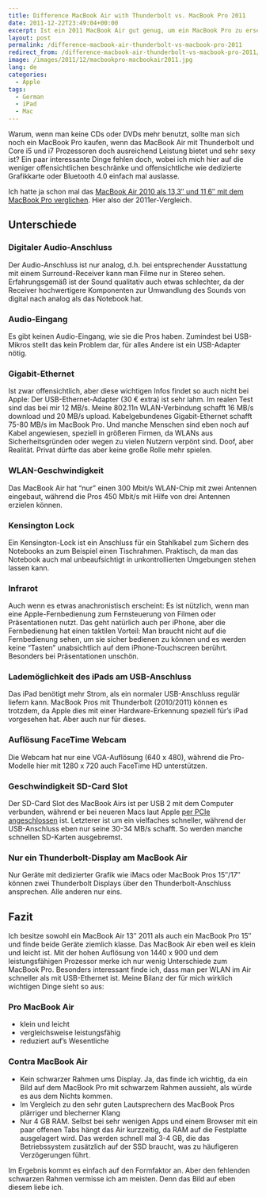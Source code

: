 ```yaml
---
title: Difference MacBook Air with Thunderbolt vs. MacBook Pro 2011
date: 2011-12-22T23:49:04+00:00
excerpt: Ist ein 2011 MacBook Air gut genug, um ein MacBook Pro zu ersetzen? Lass es uns herausfinden.
layout: post
permalink: /difference-macbook-air-thunderbolt-vs-macbook-pro-2011
redirect_from: /difference-macbook-air-thunderbolt-vs-macbook-pro-2011/
image: /images/2011/12/macbookpro-macbookair2011.jpg
lang: de
categories:
  - Apple
tags:
  - German
  - iPad
  - Mac
---
```

Warum, wenn man keine CDs oder DVDs mehr benutzt, sollte man sich noch ein MacBook Pro kaufen, wenn das MacBook Air mit Thunderbolt und Core i5 und i7 Prozessoren doch ausreichend Leistung bietet und sehr sexy ist? Ein paar interessante Dinge fehlen doch, wobei ich mich hier auf die weniger offensichtlichen beschränke und offensichtliche wie dedizierte Grafikkarte oder Bluetooth 4.0 einfach mal auslasse.

Ich hatte ja schon mal das [MacBook Air 2010 als 13,3″ und 11,6″ mit dem MacBook Pro verglichen](https://michaelnordmeyer.com/macbook-air-2010-macbook-pro-differences-omissions). Hier also der 2011er-Vergleich.

## Unterschiede

### Digitaler Audio-Anschluss

Der Audio-Anschluss ist nur analog, d.h. bei entsprechender Ausstattung mit einem Surround-Receiver kann man Filme nur in Stereo sehen. Erfahrungsgemäß ist der Sound qualitativ auch etwas schlechter, da der Receiver hochwertigere Komponenten zur Umwandlung des Sounds von digital nach analog als das Notebook hat.

### Audio-Eingang

Es gibt keinen Audio-Eingang, wie sie die Pros haben. Zumindest bei USB-Mikros stellt das kein Problem dar, für alles Andere ist ein USB-Adapter nötig.

### Gigabit-Ethernet

Ist zwar offensichtlich, aber diese wichtigen Infos findet so auch nicht bei Apple: Der USB-Ethernet-Adapter (30 € extra) ist sehr lahm. Im realen Test sind das bei mir 12 MB/s. Meine 802.11n WLAN-Verbindung schafft 16 MB/s download und 20 MB/s upload. Kabelgebundenes Gigabit-Ethernet schafft 75-80 MB/s im MacBook Pro. Und manche Menschen sind eben noch auf Kabel angewiesen, speziell in größeren Firmen, da WLANs aus Sicherheitsgründen oder wegen zu vielen Nutzern verpönt sind. Doof, aber Realität. Privat dürfte das aber keine große Rolle mehr spielen.

### WLAN-Geschwindigkeit

Das MacBook Air hat “nur” einen 300 Mbit/s WLAN-Chip mit zwei Antennen eingebaut, während die Pros 450 Mbit/s mit Hilfe von drei Antennen erzielen können.

### Kensington Lock

Ein Kensington-Lock ist ein Anschluss für ein Stahlkabel zum Sichern des Notebooks an zum Beispiel einen Tischrahmen. Praktisch, da man das Notebook auch mal unbeaufsichtigt in unkontrollierten Umgebungen stehen lassen kann.

### Infrarot

Auch wenn es etwas anachronistisch erscheint: Es ist nützlich, wenn man eine Apple-Fernbedienung zum Fernsteuerung von Filmen oder Präsentationen nutzt. Das geht natürlich auch per iPhone, aber die Fernbedienung hat einen taktilen Vorteil: Man braucht nicht auf die Fernbedienung sehen, um sie sicher bedienen zu können und es werden keine “Tasten” unabsichtlich auf dem iPhone-Touchscreen berührt. Besonders bei Präsentationen unschön.

### Lademöglichkeit des iPads am USB-Anschluss

Das iPad benötigt mehr Strom, als ein normaler USB-Anschluss regulär liefern kann. MacBook Pros mit Thunderbolt (2010/2011) können es trotzdem, da Apple dies mit einer Hardware-Erkennung speziell für’s iPad vorgesehen hat. Aber auch nur für dieses.

### Auflösung FaceTime Webcam

Die Webcam hat nur eine VGA-Auflösung (640 x 480), während die Pro-Modelle hier mit 1280 x 720 auch FaceTime HD unterstützen.

### Geschwindigkeit SD-Card Slot

Der SD-Card Slot des MacBook Airs ist per USB 2 mit dem Computer verbunden, während er bei neueren Macs laut Apple [per PCIe angeschlossen](https://support.apple.com/kb/HT3553#4) ist. Letzterer ist um ein vielfaches schneller, während der USB-Anschluss eben nur seine 30-34 MB/s schafft. So werden manche schnellen SD-Karten ausgebremst.

### Nur ein Thunderbolt-Display am MacBook Air

Nur Geräte mit dedizierter Grafik wie iMacs oder MacBook Pros 15″/17″ können zwei Thunderbolt Displays über den Thunderbolt-Anschluss ansprechen. Alle anderen nur eins.

## Fazit

Ich besitze sowohl ein MacBook Air 13″ 2011 als auch ein MacBook Pro 15″ und finde beide Geräte ziemlich klasse. Das MacBook Air eben weil es klein und leicht ist. Mit der hohen Auflösung von 1440 x 900 und dem leistungsfähigen Prozessor merke ich nur wenig Unterschiede zum MacBook Pro. Besonders interessant finde ich, dass man per WLAN im Air schneller als mit USB-Ethernet ist. Meine Bilanz der für mich wirklich wichtigen Dinge sieht so aus:

### Pro MacBook Air

  * klein und leicht
  * vergleichsweise leistungsfähig
  * reduziert auf’s Wesentliche

### Contra MacBook Air

  * Kein schwarzer Rahmen ums Display. Ja, das finde ich wichtig, da ein Bild auf dem MacBook Pro mit schwarzem Rahmen aussieht, als würde es aus dem Nichts kommen.
  * Im Vergleich zu den sehr guten Lautsprechern des MacBook Pros plärriger und blecherner Klang
  * Nur 4 GB RAM. Selbst bei sehr wenigen Apps und einem Browser mit ein paar offenen Tabs hängt das Air kurzzeitig, da RAM auf die Festplatte ausgelagert wird. Das werden schnell mal 3-4 GB, die das Betriebssystem zusätzlich auf der SSD braucht, was zu häufigeren Verzögerungen führt.

Im Ergebnis kommt es einfach auf den Formfaktor an. Aber den fehlenden schwarzen Rahmen vermisse ich am meisten. Denn das Bild auf eben diesem liebe ich.
